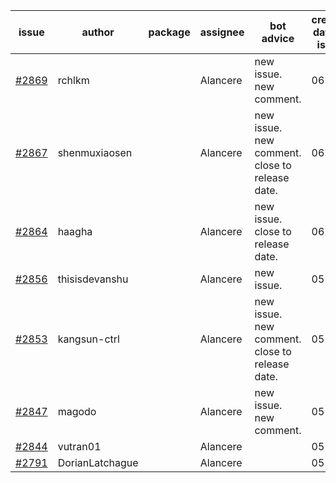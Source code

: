 | issue | author | package | assignee | bot advice | created date of issue | target release date | date from target |
| ------ | ------ | ------ | ------ | ------ | ------ | ------ | :-----: |
| [#2869](https://github.com/Azure/sdk-release-request/issues/2869) | rchlkm |  | Alancere | new issue. new comment. | 06-01 | 06-08 |  |
| [#2867](https://github.com/Azure/sdk-release-request/issues/2867) | shenmuxiaosen |  | Alancere | new issue. new comment. close to release date.  | 06-01 | 06-03 | 0 |
| [#2864](https://github.com/Azure/sdk-release-request/issues/2864) | haagha |  | Alancere | new issue. close to release date.  | 06-01 | 06-03 | 0 |
| [#2856](https://github.com/Azure/sdk-release-request/issues/2856) | thisisdevanshu |  | Alancere | new issue. | 05-31 | 06-14 |  |
| [#2853](https://github.com/Azure/sdk-release-request/issues/2853) | kangsun-ctrl |  | Alancere | new issue. new comment. close to release date.  | 05-31 | 06-02 | 0 |
| [#2847](https://github.com/Azure/sdk-release-request/issues/2847) | magodo |  | Alancere | new issue. new comment. | 05-27 | 06-13 |  |
| [#2844](https://github.com/Azure/sdk-release-request/issues/2844) | vutran01 |  | Alancere |  | 05-26 | 06-09 |  |
| [#2791](https://github.com/Azure/sdk-release-request/issues/2791) | DorianLatchague |  | Alancere |  | 05-12 | 05-16 |  |
